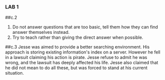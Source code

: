 ### LAB 1
##c.2
1. Do not answer questions that are too basic, tell them how they can find answer themselves instead.
2. Try to teach rather than giving the direct answer when possible.

##c.3
Jesse was aimed to provide a better searching environment. His approach is storing existing information's index on a server. However he fell in a lawsuit claiming his action is pirate. Jesse refuse to admit he was wrong, and the lawsuit has deeply affected his life. Jesse also claimed that he did not mean to do all these, but was forced to stand at his current situation.


